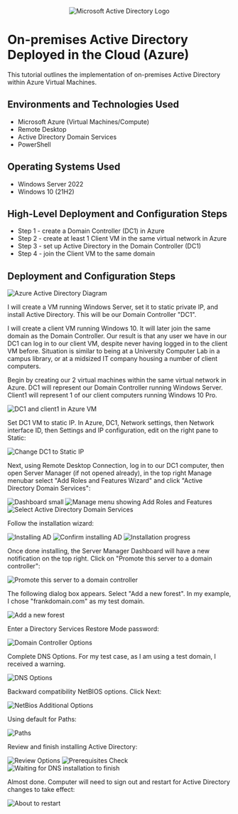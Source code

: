 <p align="center">
<img src="https://i.imgur.com/pU5A58S.png" alt="Microsoft Active Directory Logo"/>
</p>

<h1>On-premises Active Directory Deployed in the Cloud (Azure)</h1>
This tutorial outlines the implementation of on-premises Active Directory within Azure Virtual Machines.<br />

<!---
<h2>Video Demonstration</h2>

- ### [YouTube: How to Deploy on-premises Active Directory within Azure Compute](https://www.youtube.com) -->

<h2>Environments and Technologies Used</h2>

- Microsoft Azure (Virtual Machines/Compute)
- Remote Desktop
- Active Directory Domain Services
- PowerShell

<h2>Operating Systems Used </h2>

- Windows Server 2022
- Windows 10 (21H2)

<h2>High-Level Deployment and Configuration Steps</h2>

- Step 1 - create a Domain Controller (DC1) in Azure 
- Step 2 - create at least 1 Client VM in the same virtual network in Azure
- Step 3 - set up Active Directory in the Domain Controller (DC1)
- Step 4 - join the Client VM to the same domain

<h2>Deployment and Configuration Steps</h2>

<img src="https://github.com/user-attachments/assets/5c84f6bf-2c26-4600-b3f7-073e5835df38" alt="Azure Active Directory Diagram" />

<p>I will create a VM running Windows Server, set it to static private IP, and install Active Directory. This will be our Domain Controller "DC1".</p>

<p>I will create a client VM running Windows 10. It will later join the same domain as the Domain Controller.  Our result is that any user we have in our DC1 can log in to our client VM, despite never having logged in to the client VM before.  Situation is similar to being at a University Computer Lab in a campus library, or at a midsized IT company housing a number of client computers.</p>

<p>Begin by creating our 2 virtual machines within the same virtual network in Azure. DC1 will represent our Domain Controller running Windows Server.  Client1 will represent 1 of our client computers running Windows 10 Pro.</p>
<img src="https://github.com/user-attachments/assets/de1f101a-8dc7-4f0f-bc05-31560590989a" alt="DC1 and client1 in Azure VM" />

<p>Set DC1 VM to static IP. In Azure, DC1, Network settings, then Network interface ID, then Settings and IP configuration, edit on the right pane to Static:</p>
<img src="https://github.com/user-attachments/assets/d3768293-e196-409f-aa2e-682ecc005d5e" alt="Change DC1 to Static IP" />

<p>Next, using Remote Desktop Connection, log in to our DC1 computer, then open Server Manager (if not opened already), in the top right Manage  menubar select "Add Roles and Features Wizard" and click "Active Directory Domain Services":</p>
<img src="https://github.com/user-attachments/assets/394970e4-d4aa-45e5-8aaa-3f6c03fb2960" alt="Dashboard small" />
<img src="https://github.com/user-attachments/assets/f760e3d2-73ac-4366-9672-38b9d5dc7fcd" alt="Manage menu showing Add Roles and Features" />
<img src="https://github.com/user-attachments/assets/5f3d881a-8624-42be-b2e7-f47c7eb2c33b" alt="Select Active Directory Domain Services" />

<p>Follow the installation wizard:</p>
<img src="https://github.com/user-attachments/assets/76b502e6-c07f-4c2f-9f48-c0d236a050ab" alt="Installing AD" />
<img src="https://github.com/user-attachments/assets/6b429d51-68a5-4f0c-851c-b74dcc5859ec" alt="Confirm installing AD" />
<img src="https://github.com/user-attachments/assets/2cd1ac44-909c-4ead-9771-df01fba337f9" alt="Installation progress" />

<p>Once done installing, the Server Manager Dashboard will have a new notification on the top right. Click on "Promote this server to a domain controller":</p>
<img src="https://github.com/user-attachments/assets/b8c79002-295d-4b24-9e41-fd78c8e48526" alt="Promote this server to a domain controller" />

<p>The following dialog box appears. Select "Add a new forest". In my example, I chose "frankdomain.com" as my test domain.</p>
<img src="https://github.com/user-attachments/assets/d6ca8740-1840-4bd7-885b-4a786404ae79" alt="Add a new forest" />

<p>Enter a Directory Services Restore Mode password:</p>
<img src="https://github.com/user-attachments/assets/7021d46d-b292-4f66-b6d5-ee64876ead26" alt="Domain Controller Options" />

<p>Complete DNS Options. For my test case, as I am using a test domain, I received a warning.</p>
<img src="https://github.com/user-attachments/assets/da86f863-5321-48fd-a3b2-4d744992b784" alt="DNS Options" />

<p>Backward compatibility NetBIOS options. Click Next:</p>
<img src="https://github.com/user-attachments/assets/16f84c98-2565-4ba7-8106-46003c879f2b" alt="NetBios Additional Options" />

<p>Using default for Paths:</p>
<img src="https://github.com/user-attachments/assets/f57f0846-b557-47ed-9bf8-86300525eb4e" alt="Paths" />

<p>Review and finish installing Active Directory:</p>
<img src="https://github.com/user-attachments/assets/e9977d28-5d61-4e15-9626-bc89a4ec4a40" alt="Review Options" />
<img src="https://github.com/user-attachments/assets/f79f6ddf-cf4f-4ab5-8480-1f03d797b1cf" alt="Prerequisites Check" />
<img src="https://github.com/user-attachments/assets/bd6d96f7-d247-4a6e-bcc1-ce5c82c08a59" alt="Waiting for DNS installation to finish" />

<p>Almost done. Computer will need to sign out and restart for Active Directory changes to take effect:</p>
<img src="https://github.com/user-attachments/assets/afb9a39c-bec7-402e-9448-9a567ea9280e" alt="About to restart" />




